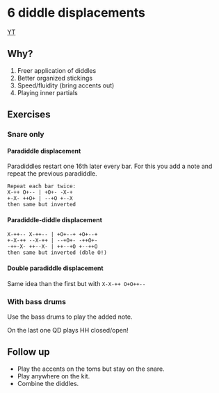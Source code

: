 # 6 diddle displacements

[YT](gIKOwLqGgHM)

## Why?
1. Freer application of diddles
2. Better organized stickings
3. Speed/fluidity (bring accents out)
4. Playing inner partials

## Exercises
### Snare only

#### Paradiddle displacement 

Paradiddles restart one 16th later every bar.
For this you add a note and repeat the previous
paradiddle.

```
Repeat each bar twice:
X-++ O+-- | +O+- -X-+
+-X- ++O+ | --+O +--X
then same but inverted
```

#### Paradiddle-diddle displacement

```
X-++-- X-++-- | +O+--+ +O+--+
+-X-++ --X-++ | --+O+- -++O+-
-++-X- ++--X- | ++--+O +--++O
then same but inverted (dble O!)
```

#### Double paradiddle displacement

Same idea than the first but with
`X-X-++ O+O++--`

### With bass drums

Use the bass drums to play the added note.

On the last one QD plays HH closed/open!

## Follow up

* Play the accents on the toms but stay
  on the snare.
* Play anywhere on the kit.
* Combine the diddles.